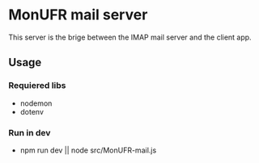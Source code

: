 # MonUFR mail server

This server is the brige between the IMAP mail server and the client app.

## Usage

### Requiered libs
- nodemon
- dotenv

### Run in dev

- npm run dev || node src/MonUFR-mail.js